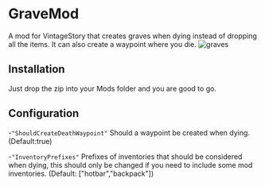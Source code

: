 # GraveMod
A mod for VintageStory that creates graves when dying instead of dropping all the items.
It can also create a waypoint where you die.
![graves](https://user-images.githubusercontent.com/5238284/79038420-6f152d80-7bd9-11ea-9004-86f6ba6a9b57.png)

## Installation
Just drop the zip into your Mods folder and you are good to go.

## Configuration
-<code>"ShouldCreateDeathWaypoint"</code> Should a waypoint be created when dying. (Default:true)  


-<code>"InventoryPrefixes"</code> Prefixes of inventories that should be considered when dying, this should only be changed if you need to include some mod inventories. (Default: ["hotbar","backpack"])  
